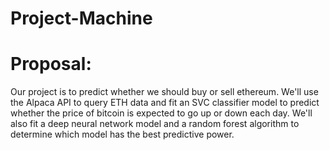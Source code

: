 # Project-Machine

# Proposal:
Our project is to predict whether we should buy or sell ethereum. We'll use the Alpaca API to query ETH data and fit an SVC classifier model to predict whether the price of bitcoin is expected to go up or down each day. We'll also fit a deep neural network model and a random forest algorithm to determine which model has the best predictive power. 
